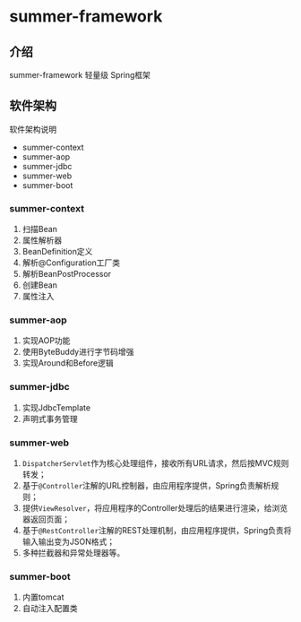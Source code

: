 # summer-framework

## 介绍

summer-framework 轻量级 Spring框架

## 软件架构

软件架构说明

- summer-context
- summer-aop
- summer-jdbc
- summer-web
- summer-boot

### summer-context

1. 扫描Bean
2. 属性解析器
3. BeanDefinition定义
4. 解析@Configuration工厂类
4. 解析BeanPostProcessor
5. 创建Bean
6. 属性注入

### summer-aop

1. 实现AOP功能
2. 使用ByteBuddy进行字节码增强
3. 实现Around和Before逻辑

### summer-jdbc

1. 实现JdbcTemplate
2. 声明式事务管理

### summer-web

1. `DispatcherServlet`作为核心处理组件，接收所有URL请求，然后按MVC规则转发；
2. 基于`@Controller`注解的URL控制器，由应用程序提供，Spring负责解析规则；
3. 提供`ViewResolver`，将应用程序的Controller处理后的结果进行渲染，给浏览器返回页面；
4. 基于`@RestController`注解的REST处理机制，由应用程序提供，Spring负责将输入输出变为JSON格式；
5. 多种拦截器和异常处理器等。


### summer-boot

1. 内置tomcat
2. 自动注入配置类
